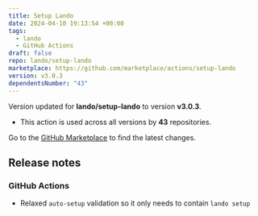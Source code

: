 ```yaml
---
title: Setup Lando
date: 2024-04-10 19:13:54 +00:00
tags:
  - lando
  - GitHub Actions
draft: false
repo: lando/setup-lando
marketplace: https://github.com/marketplace/actions/setup-lando
version: v3.0.3
dependentsNumber: "43"
---
```



Version updated for **lando/setup-lando** to version **v3.0.3**.
- This action is used across all versions by **43** repositories.

Go to the [GitHub Marketplace](https://github.com/marketplace/actions/setup-lando) to find the latest changes.

## Release notes

### GitHub Actions

* Relaxed `auto-setup` validation so it only needs to contain `lando setup`

